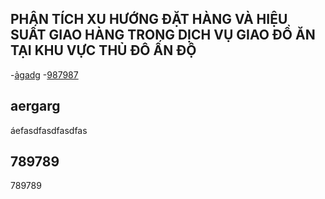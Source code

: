 ## PHÂN TÍCH XU HƯỚNG ĐẶT HÀNG VÀ HIỆU SUẤT GIAO HÀNG TRONG DỊCH VỤ GIAO ĐỒ ĂN TẠI KHU VỰC THỦ ĐÔ ẤN ĐỘ
-[ảgadg](#aergarg)
-[987987](#789789)

## aergarg
áefasdfasdfasdfas

## 789789
789789
